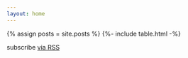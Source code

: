 ```yaml
---
layout: home
---
```

{% assign posts = site.posts %}
{%- include table.html -%}
<p class="rss-subscribe">subscribe <a href="{{ "/feed.xml" | relative_url }}">via RSS</a></p>
